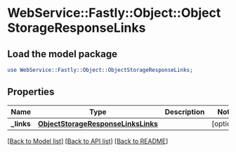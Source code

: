 # WebService::Fastly::Object::ObjectStorageResponseLinks

## Load the model package
```perl
use WebService::Fastly::Object::ObjectStorageResponseLinks;
```

## Properties
Name | Type | Description | Notes
------------ | ------------- | ------------- | -------------
**_links** | [**ObjectStorageResponseLinksLinks**](ObjectStorageResponseLinksLinks.md) |  | [optional] 

[[Back to Model list]](../README.md#documentation-for-models) [[Back to API list]](../README.md#documentation-for-api-endpoints) [[Back to README]](../README.md)


